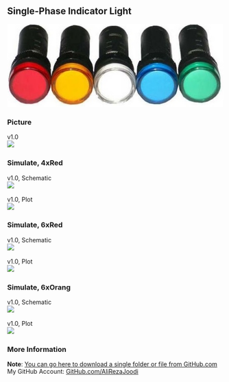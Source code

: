 ## Single-Phase Indicator Light 
![](Cover.jpg)

### Picture
v1.0  
![](Pictures/v1.0.png)

### Simulate, 4xRed
v1.0, Schematic  
![](Simulate/v1.0_Schematic.png)

v1.0, Plot  
![](Simulate/v1.0_Plot.png)

### Simulate, 6xRed
v1.0, Schematic  
![](Simulate/v1.0_Schematic.png)

v1.0, Plot  
![](Simulate/v1.0_Plot.png)

### Simulate, 6xOrang
v1.0, Schematic  
![](Simulate/v1.0_Schematic.png)

v1.0, Plot  
![](Simulate/v1.0_Plot.png)

### More Information
**Note**: [You can go here to download a single folder or file from GitHub.com](https://minhaskamal.github.io/DownGit/#/home)  
My GitHub Account: [GitHub.com/AliRezaJoodi](https://github.com/AliRezaJoodi)  

